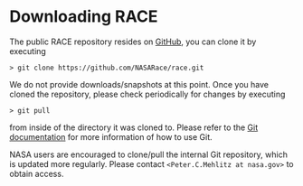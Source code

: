 # Downloading RACE

The public RACE repository resides on [GitHub][github], you can clone it by executing

    > git clone https://github.com/NASARace/race.git

We do not provide downloads/snapshots at this point. Once you have cloned the repository, please
check periodically for changes by executing

    > git pull

from inside of the directory it was cloned to. Please refer to the [Git
documentation][git-doc] for more information of how to use Git.


NASA users are encouraged to clone/pull the internal Git repository, which is updated more regularly.
Please contact `<Peter.C.Mehlitz at nasa.gov>` to obtain access.  


[git-doc]: https://git-scm.com/book/en/v2
[github]: https://github.com/nasarace/race